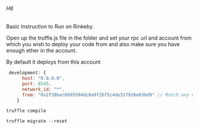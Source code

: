 ###### H6
Basic Instruction to Run on Rinkeby. 


Open up the truffle.js file in the folder and set your rpc url and account from which you wish to deploy your code from and also make sure you have enough ether in the account. 

By default it deploys from this account 

```javascript 
 development: {
      host: "0.0.0.0",
      port: 8545,
      network_id: "*",
      from: "0x2f38bec6695594dc8a9f26f5c4de317926e03bd9" // Match any network id
    }
```


`truffle compile` 

`truffle migrate --reset`